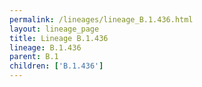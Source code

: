 ```yaml
---
permalink: /lineages/lineage_B.1.436.html
layout: lineage_page
title: Lineage B.1.436
lineage: B.1.436
parent: B.1
children: ['B.1.436']
---
```

